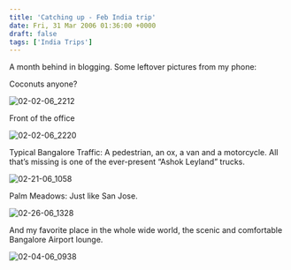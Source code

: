 ```yaml
---
title: 'Catching up - Feb India trip'
date: Fri, 31 Mar 2006 01:36:00 +0000
draft: false
tags: ['India Trips']
---
```


A month behind in blogging. Some leftover pictures from my phone:

Coconuts anyone?

![02-02-06_2212](http://www.wikiwikimike.com/cameraphotos/02_2D02_2D06_2212_small.jpg)

Front of the office

![02-02-06_2220](http://www.wikiwikimike.com/cameraphotos/02_2D02_2D06_2220_small.jpg)

Typical Bangalore Traffic: A pedestrian, an ox, a van and a motorcycle. All that’s missing is one of the ever-present “Ashok Leyland” trucks.

![02-21-06_1058](http://www.wikiwikimike.com/cameraphotos/02_2D21_2D06_1058_small1.jpg)

Palm Meadows: Just like San Jose.

![02-26-06_1328](http://www.wikiwikimike.com/cameraphotos/02_2D26_2D06_1328_small.jpg)

And my favorite place in the whole wide world, the scenic and comfortable Bangalore Airport lounge.

![02-04-06_0938](http://www.wikiwikimike.com/cameraphotos/02_2D04_2D06_0938_small.jpg)